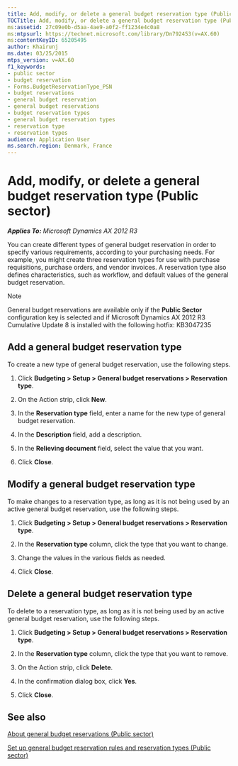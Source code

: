 ```yaml
---
title: Add, modify, or delete a general budget reservation type (Public sector)
TOCTitle: Add, modify, or delete a general budget reservation type (Public sector)
ms:assetid: 27c09e0b-d5aa-4ae9-a0f2-ff1234e4c0a8
ms:mtpsurl: https://technet.microsoft.com/library/Dn792453(v=AX.60)
ms:contentKeyID: 65205495
author: Khairunj
ms.date: 03/25/2015
mtps_version: v=AX.60
f1_keywords:
- public sector
- budget reservation
- Forms.BudgetReservationType_PSN
- budget reservations
- general budget reservation
- general budget reservations
- budget reservation types
- general budget reservation types
- reservation type
- reservation types
audience: Application User
ms.search.region: Denmark, France
---
```


# Add, modify, or delete a general budget reservation type (Public sector) 


_**Applies To:** Microsoft Dynamics AX 2012 R3_

You can create different types of general budget reservation in order to specify various requirements, according to your purchasing needs. For example, you might create three reservation types for use with purchase requisitions, purchase orders, and vendor invoices. A reservation type also defines characteristics, such as workflow, and default values of the general budget reservation.


> [!NOTE]
> <P>General budget reservations are available only if the <STRONG>Public Sector</STRONG> configuration key is selected and if Microsoft Dynamics AX 2012 R3 Cumulative Update 8 is installed with the following hotfix: KB3047235</P>



## Add a general budget reservation type

To create a new type of general budget reservation, use the following steps.

1.  Click **Budgeting \> Setup \> General budget reservations \> Reservation type**.

2.  On the Action strip, click **New**.

3.  In the **Reservation type** field, enter a name for the new type of general budget reservation.

4.  In the **Description** field, add a description.

5.  In the **Relieving document** field, select the value that you want.

6.  Click **Close**.

## Modify a general budget reservation type

To make changes to a reservation type, as long as it is not being used by an active general budget reservation, use the following steps.

1.  Click **Budgeting \> Setup \> General budget reservations \> Reservation type**.

2.  In the **Reservation type** column, click the type that you want to change.

3.  Change the values in the various fields as needed.

4.  Click **Close**.

## Delete a general budget reservation type

To delete to a reservation type, as long as it is not being used by an active general budget reservation, use the following steps.

1.  Click **Budgeting \> Setup \> General budget reservations \> Reservation type**.

2.  In the **Reservation type** column, click the type that you want to remove.

3.  On the Action strip, click **Delete**.

4.  In the confirmation dialog box, click **Yes**.

5.  Click **Close**.

## See also

[About general budget reservations (Public sector)](about-general-budget-reservations-public-sector.md)

[Set up general budget reservation rules and reservation types (Public sector)](set-up-general-budget-reservation-rules-and-reservation-types-public-sector.md)

  



